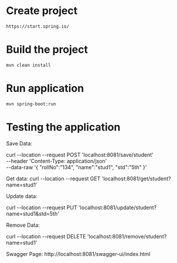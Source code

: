 # Create project

``` 
https://start.spring.io/
```

# Build the project

``` 
mvn clean install
```

# Run application

``` 
mvn spring-boot:run
```

# Testing the application
Save Data:

curl --location --request POST 'localhost:8081/save/student' \
--header 'Content-Type: application/json' \
--data-raw '{
"rollNo":"134",
"name":"stud1",
"std":"5th"
}'

Get data:
curl --location --request GET 'localhost:8081/get/student?name=stud1'


Update data:

curl --location --request PUT 'localhost:8081/update/student?name=stud1&std=5th'

Remove Data:

curl --location --request DELETE 'localhost:8081/remove/student?name=stud1'


Swagger Page:
http://localhost:8081/swagger-ui/index.html